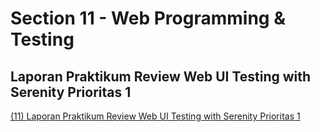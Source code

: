 # Section 11 - Web Programming & Testing
## Laporan Praktikum Review Web UI Testing with Serenity Prioritas 1
[(11) Laporan Praktikum Review Web UI Testing with Serenity Prioritas 1](https://drive.google.com/file/d/15rg2imKrs8r7y1EVI8HCX8HMPRdkxT3y/view?usp=sharing)
